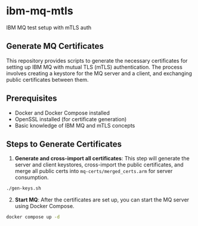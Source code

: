 # ibm-mq-mtls
IBM MQ test setup with mTLS auth 


## Generate MQ Certificates
This repository provides scripts to generate the necessary certificates for setting up IBM MQ with mutual TLS (mTLS) authentication. The process involves creating a keystore for the MQ server and a client, and exchanging public certificates between them.

## Prerequisites
- Docker and Docker Compose installed
- OpenSSL installed (for certificate generation)
- Basic knowledge of IBM MQ and mTLS concepts

## Steps to Generate Certificates
1. **Generate and cross-import all certificates**: This step will generate the server and client keystores, cross-import the public certificates, and merge all public certs into `mq-certs/merged_certs.arm` for server consumption.

```bash
./gen-keys.sh
```

2. **Start MQ**: After the certificates are set up, you can start the MQ server using Docker Compose.

```bash
docker compose up -d
```
